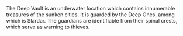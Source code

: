 The Deep Vault is an underwater location which contains innumerable treasures of the sunken cities. It is guarded by the Deep Ones, among which is  Slardar. The guardians are identifiable from their spinal crests, which serve as warning to thieves.